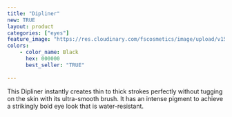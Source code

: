 ```yaml
---
title: "Dipliner"
new: TRUE
layout: product
categories: ["eyes"]
feature_image: "https://res.cloudinary.com/fscosmetics/image/upload/v1553853722/fs_dipliner.jpg"
colors:
    - color_name: Black
      hex: 000000
      best_seller: "TRUE"
    
---
```

This Dipliner instantly creates thin to thick strokes perfectly without tugging on the skin with its ultra-smooth brush. It has an intense pigment to achieve a strikingly bold eye look that is water-resistant.
